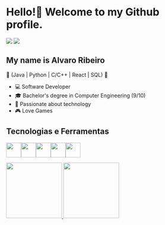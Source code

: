 # Hello!👋 Welcome to my Github profile.
<div>
<a href="https://www.linkedin.com/in/alvaro-s-ribeiro" target="_blank"><img loading="lazy" src="https://img.shields.io/badge/-LinkedIn-%230077B5?style=for-the-badge&logo=linkedin&logoColor=white" target="_blank"></a>   
<a href="https://instagram.com/_alvaro.ribeiro" target="_blank"><img loading="lazy" src="https://img.shields.io/badge/-Instagram-%23E4405F?style=for-the-badge&logo=instagram&logoColor=white" target="_blank"></a>
</div>

## My name is Alvaro Ribeiro
🚀 (Java | Python | C/C++ | React | SQL) 🚀
- 💻 Software Developer
- 🎓 Bachelor's degree in Computer Engineering (9/10)
- 📱 Passionate about technology
- 🎮 Love Games

## Tecnologias e Ferramentas
<img loading="lazy" src="https://cdn.jsdelivr.net/gh/devicons/devicon@latest/icons/java/java-original-wordmark.svg" width="40" height="40"/><img src="https://cdn.jsdelivr.net/gh/devicons/devicon@latest/icons/python/python-original-wordmark.svg" width="40" height="40"/><img src="https://cdn.jsdelivr.net/gh/devicons/devicon@latest/icons/cplusplus/cplusplus-original.svg" width="40" height="40"/><img src="https://cdn.jsdelivr.net/gh/devicons/devicon@latest/icons/react/react-original-wordmark.svg" width="40" height="40"/><img src="https://cdn.jsdelivr.net/gh/devicons/devicon@latest/icons/mysql/mysql-original-wordmark.svg" width="40" height="40"/>
<div>
<a href="https://github.com/Alvaro-Ribeiro">
<img loading="lazy" height="150em" src="https://github-readme-stats.vercel.app/api/top-langs/?username=Alvaro-Ribeiro&layout=compact&langs_count=7&theme=dracula"/>
<img loading="lazy" height="150em" src="https://github-readme-stats.vercel.app/api?username=Alvaro-Ribeiro&show_icons=true&theme=dracula&include_all_commits=true&count_private=true"/>
</div>
